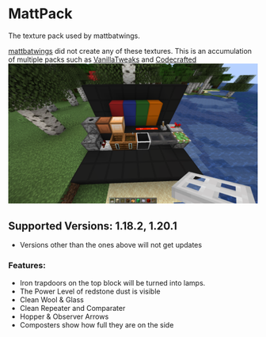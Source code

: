 # MattPack
The texture pack used by mattbatwings.

[mattbatwings](https://www.youtube.com/@mattbatwings) did not create any of these textures. This is an accumulation of multiple packs such as [VanillaTweaks](https://vanillatweaks.net/picker/resource-packs/) and [Codecrafted](https://codecrafted.net/)
![](preview.png)
## Supported Versions: 1.18.2, 1.20.1
 * Versions other than the ones above will not get updates
### Features:
 * Iron trapdoors on the top block will be turned into lamps.
 * The Power Level of redstone dust is visible
 * Clean Wool & Glass
 * Clean Repeater and Comparater
 * Hopper & Observer Arrows
 * Composters show how full they are on the side
